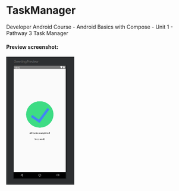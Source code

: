 # TaskManager
Developer Android Course - Android Basics with Compose - Unit 1 - Pathway 3 
Task Manager
<h4>Preview screenshot:</h4>
<img width="183" alt="image" src="TaskManagerPreviewSS.png">
